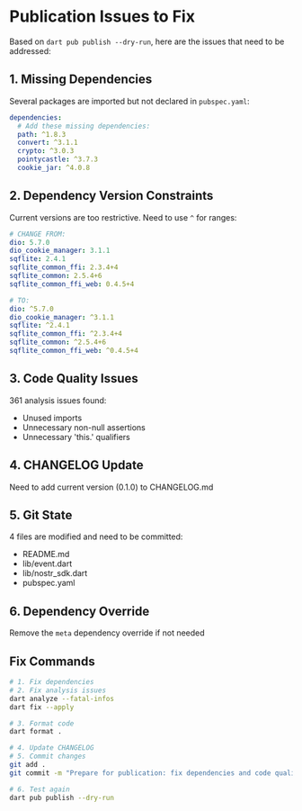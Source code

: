 # Publication Issues to Fix

Based on `dart pub publish --dry-run`, here are the issues that need to be addressed:

## 1. Missing Dependencies

Several packages are imported but not declared in `pubspec.yaml`:

```yaml
dependencies:
  # Add these missing dependencies:
  path: ^1.8.3
  convert: ^3.1.1
  crypto: ^3.0.3
  pointycastle: ^3.7.3
  cookie_jar: ^4.0.8
```

## 2. Dependency Version Constraints

Current versions are too restrictive. Need to use `^` for ranges:

```yaml
# CHANGE FROM:
dio: 5.7.0
dio_cookie_manager: 3.1.1
sqflite: 2.4.1
sqflite_common_ffi: 2.3.4+4
sqflite_common: 2.5.4+6
sqflite_common_ffi_web: 0.4.5+4

# TO:
dio: ^5.7.0
dio_cookie_manager: ^3.1.1
sqflite: ^2.4.1
sqflite_common_ffi: ^2.3.4+4
sqflite_common: ^2.5.4+6
sqflite_common_ffi_web: ^0.4.5+4
```

## 3. Code Quality Issues

361 analysis issues found:
- Unused imports
- Unnecessary non-null assertions
- Unnecessary 'this.' qualifiers

## 4. CHANGELOG Update

Need to add current version (0.1.0) to CHANGELOG.md

## 5. Git State

4 files are modified and need to be committed:
- README.md
- lib/event.dart
- lib/nostr_sdk.dart
- pubspec.yaml

## 6. Dependency Override

Remove the `meta` dependency override if not needed

## Fix Commands

```bash
# 1. Fix dependencies
# 2. Fix analysis issues
dart analyze --fatal-infos
dart fix --apply

# 3. Format code
dart format .

# 4. Update CHANGELOG
# 5. Commit changes
git add .
git commit -m "Prepare for publication: fix dependencies and code quality"

# 6. Test again
dart pub publish --dry-run
```